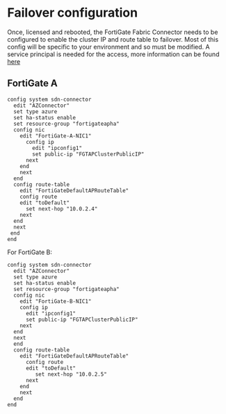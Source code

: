 # Failover configuration

Once, licensed and rebooted, the FortiGate Fabric Connector needs to be configured to enable the cluster IP and route table to failover. Most of this config will be specific to your environment and so must be modified. A service principal is needed for the access, more information can be found [here](https://docs.fortinet.com/document/fortigate-public-cloud/7.0.0/azure-administration-guide/419755/sdn-connector-in-azure-stack)

## FortiGate A

```text
config system sdn-connector
  edit "AZConnector"
  set type azure
  set ha-status enable
  set resource-group "fortigateapha"
  config nic
    edit "FortiGate-A-NIC1"
      config ip
        edit "ipconfig1"
        set public-ip "FGTAPClusterPublicIP"
      next
    end
    next
  end
  config route-table
    edit "FortiGateDefaultAPRouteTable"
    config route
    edit "toDefault"
      set next-hop "10.0.2.4"
    next
  end
  next
 end
end
```

For FortiGate B:

```text
config system sdn-connector
  edit "AZConnector"
  set type azure
  set ha-status enable
  set resource-group "fortigateapha"
  config nic
    edit "FortiGate-B-NIC1"
    config ip
      edit "ipconfig1"
      set public-ip "FGTAPClusterPublicIP"
    next
  end
  next
  end
  config route-table
    edit "FortiGateDefaultAPRouteTable"
      config route
      edit "toDefault"
         set next-hop "10.0.2.5"
      next
    end
    next
  end
end
```
